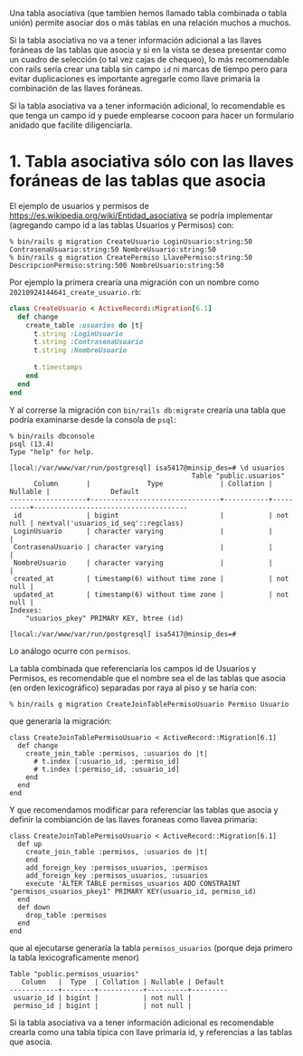 Una tabla asociativa (que tambien hemos llamado tabla combinada o tabla unión) permite asociar dos o más tablas en una relación muchos a muchos. 

Si la tabla asociativa no va a tener información adicional a las llaves foráneas de las tablas que asocia y si en la vista se desea presentar como un
cuadro de selección (o tal vez cajas de chequeo), lo más recomendable con rails sería crear una tabla sin campo `id` ni marcas de tiempo pero para evitar duplicaciones es importante agregarle como llave primaria la combinación de las llaves foráneas.

Si la tabla asociativa va a tener información adicional, lo recomendable es que tenga un campo id y puede emplearse cocoon para 
hacer un formulario anidado que facilite diligenciarla.


# 1. Tabla asociativa sólo con las llaves foráneas de las tablas que asocia


El ejemplo de usuarios y permisos de https://es.wikipedia.org/wiki/Entidad_asociativa se podría implementar (agregando campo id a las tablas Usuarios y Permisos) con:
```
% bin/rails g migration CreateUsuario LoginUsuario:string:50 ContrasenaUsuario:string:50 NombreUsuario:string:50
% bin/rails g migration CreatePermiso LlavePermiso:string:50 DescripcionPermiso:string:500 NombreUsuario:string:50
```

Por ejemplo la primera crearía una migración con un nombre como `20210924144641_create_usuario.rb`:
```rb
class CreateUsuario < ActiveRecord::Migration[6.1]                         
  def change                                                                     
    create_table :usuarios do |t|                                          
      t.string :LoginUsuario                                                     
      t.string :ContrasenaUsuario                                                
      t.string :NombreUsuario                                                    
                                                                                 
      t.timestamps                                                               
    end                                                                          
  end                                                                            
end       
```
Y al correrse la migración con `bin/rails db:migrate` crearía una tabla que podría examinarse desde la consola de `psql`:
```
% bin/rails dbconsole
psql (13.4)
Type "help" for help.

[local:/var/www/var/run/postgresql] isa5417@minsip_des=# \d usuarios
                                             Table "public.usuarios"
      Column       |              Type              | Collation | Nullable |               Default                
-------------------+--------------------------------+-----------+----------+--------------------------------------
 id                | bigint                         |           | not null | nextval('usuarios_id_seq'::regclass)
 LoginUsuario      | character varying              |           |          | 
 ContrasenaUsuario | character varying              |           |          | 
 NombreUsuario     | character varying              |           |          | 
 created_at        | timestamp(6) without time zone |           | not null | 
 updated_at        | timestamp(6) without time zone |           | not null | 
Indexes:
    "usuarios_pkey" PRIMARY KEY, btree (id)

[local:/var/www/var/run/postgresql] isa5417@minsip_des=#
```

Lo análogo ocurre con `permisos`.

La tabla combinada que referenciaría los campos id de Usuarios y Permisos, es recomendable que el 
nombre sea el de las tablas que asocia (en orden lexicográfico) separadas por raya al piso y se haría con:
```
% bin/rails g migration CreateJoinTablePermisoUsuario Permiso Usuario
```
que generaría la migración:
```
class CreateJoinTablePermisoUsuario < ActiveRecord::Migration[6.1]               
  def change                                                                     
    create_join_table :permisos, :usuarios do |t|                                
      # t.index [:usuario_id, :permiso_id]                                       
      # t.index [:permiso_id, :usuario_id]                                       
    end                                                                          
  end                                                                            
end 
```
Y que recomendamos modificar para referenciar las tablas que asocia y definir la combianción de las llaves foraneas como llavea primaria:
```
class CreateJoinTablePermisoUsuario < ActiveRecord::Migration[6.1]               
  def up                                                                     
    create_join_table :permisos, :usuarios do |t|                                
    end
    add_foreign_key :permisos_usuarios, :permisos
    add_foreign_key :permisos_usuarios, :usuarios
    execute 'ALTER TABLE permisos_usuarios ADD CONSTRAINT "permisos_usuarios_pkey1" PRIMARY KEY(usuario_id, permiso_id)
  end                                                                            
  def down
    drop_table :permisos
  end
end 
```
que al ejecutarse generaría la tabla `permisos_usuarios` (porque deja primero la tabla lexicograficamente menor)
```
Table "public.permisos_usuarios"
   Column   |  Type  | Collation | Nullable | Default 
------------+--------+-----------+----------+---------
 usuario_id | bigint |           | not null | 
 permiso_id | bigint |           | not null | 
```
Si la tabla asociativa va a tener información adicional es recomendable crearla como una tabla típica con llave primaria id, y referencias a las tablas que asocia.

